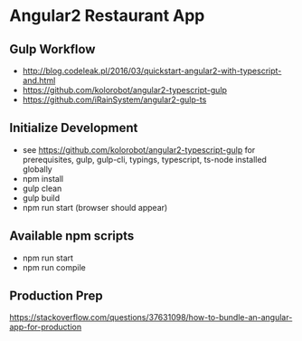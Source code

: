 # Angular2 Restaurant App

## Gulp Workflow
* http://blog.codeleak.pl/2016/03/quickstart-angular2-with-typescript-and.html
* https://github.com/kolorobot/angular2-typescript-gulp
* https://github.com/iRainSystem/angular2-gulp-ts


## Initialize Development
* see https://github.com/kolorobot/angular2-typescript-gulp for prerequisites, gulp, gulp-cli, typings, typescript, ts-node installed globally
* npm install
* gulp clean
* gulp build
* npm run start (browser should appear)


## Available npm scripts

* npm run start 
* npm run compile

## Production Prep

https://stackoverflow.com/questions/37631098/how-to-bundle-an-angular-app-for-production

  